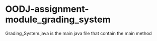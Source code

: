 # OODJ-assignment-module_grading_system
Grading_System.java is the main java file that contain the main method
